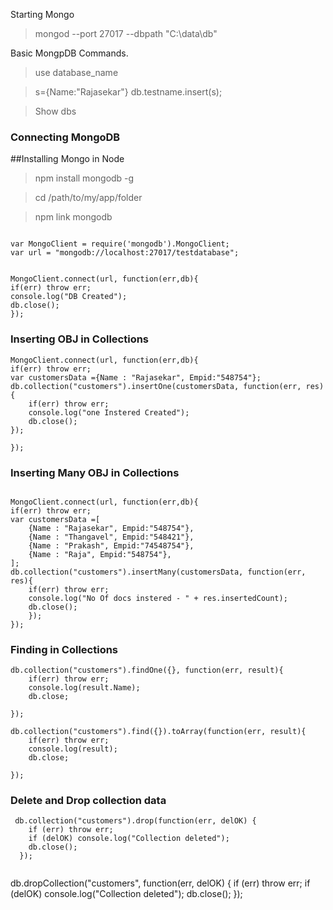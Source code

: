 Starting Mongo 

>mongod --port 27017 --dbpath "C:\data\db"



Basic MongpDB Commands. 
> use database_name 

> s={Name:"Rajasekar"}
> db.testname.insert(s);

>Show dbs

### Connecting MongoDB

##Installing Mongo in Node 

>npm install mongodb -g

>cd /path/to/my/app/folder

>npm link mongodb

```

var MongoClient = require('mongodb').MongoClient;
var url = "mongodb://localhost:27017/testdatabase";


MongoClient.connect(url, function(err,db){
if(err) throw err;
console.log("DB Created");
db.close();
});

```

### Inserting OBJ in Collections

```
MongoClient.connect(url, function(err,db){
if(err) throw err;
var customersData ={Name : "Rajasekar", Empid:"548754"};
db.collection("customers").insertOne(customersData, function(err, res){
    if(err) throw err;
    console.log("one Instered Created");
    db.close(); 
}); 

});

```
### Inserting Many OBJ in Collections

```

MongoClient.connect(url, function(err,db){
if(err) throw err;
var customersData =[
    {Name : "Rajasekar", Empid:"548754"},
    {Name : "Thangavel", Empid:"548421"},
    {Name : "Prakash", Empid:"74548754"},
    {Name : "Raja", Empid:"548754"},
];
db.collection("customers").insertMany(customersData, function(err, res){
    if(err) throw err;
    console.log("No Of docs instered - " + res.insertedCount);
    db.close(); 
    }); 
});

```

### Finding in Collections

```
db.collection("customers").findOne({}, function(err, result){
    if(err) throw err; 
    console.log(result.Name);
    db.close;

});

```
```
db.collection("customers").find({}).toArray(function(err, result){
    if(err) throw err; 
    console.log(result);
    db.close;

});
```

### Delete and Drop collection data 

```
 db.collection("customers").drop(function(err, delOK) {
    if (err) throw err;
    if (delOK) console.log("Collection deleted");
    db.close();
  });
  
 ```

   db.dropCollection("customers", function(err, delOK) {
    if (err) throw err;
    if (delOK) console.log("Collection deleted");
    db.close();
  });

